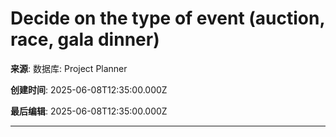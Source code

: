 # Decide on the type of event (auction, race, gala dinner)

**来源**: 数据库: Project Planner

**创建时间**: 2025-06-08T12:35:00.000Z

**最后编辑**: 2025-06-08T12:35:00.000Z

---


